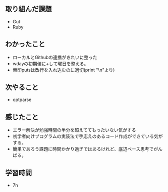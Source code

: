 ## 取り組んだ課題
- Gut
- Ruby

## わかったこと
- ローカルとGithubの連携がきれいに整った
- wdayの初期値に+して曜日を整える。
- 無印putsは改行を入れ込むのに適切(print "\n"より)

## 次やること
- optparse

## 感じたこと
- エラー解決が勉強時間の半分を超えててもったいない気がする
- 初学者向けプログラムの実装法で手応えのあるコード作成ができている気がする。
- 簡単であろう課題に時間かかり過ぎではあるけれど、底辺ベース思考でがんばる。

## 学習時間
- 7h
